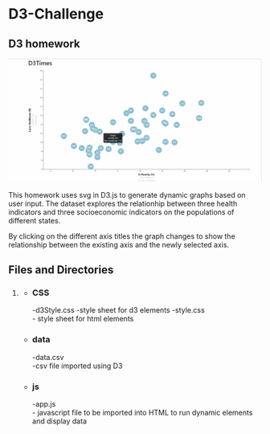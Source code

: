 # D3-Challenge
<h2>D3 homework</h2>

<a href ="https://github.com/UncleBacon/D3-Challenge/blob/master/images/D3gif.gif" >
<img src = "https://github.com/UncleBacon/D3-Challenge/blob/master/images/D3gif.gif" alt = "plot gif"></a>

<p>This homework uses svg in D3.js to generate dynamic graphs based on user input. The dataset explores the relationhip between three health indicators and three socioeconomic indicators on the populations of different states.</p>

<p>By clicking on the different axis titles the graph changes to show the relationship between the existing axis and the newly selected axis.</p>

<h2>Files and Directories</h2>
<ol>
  <li>
    <ul>
      <li><h3>CSS</h3></li>
        -d3Style.css
          -style sheet for d3 elements
        -style.css<br>
          - style sheet for html elements
      <li><h3>data</h3></li>
        -data.csv<br>
          -csv file imported using D3
      <li><h3>js</h3></li>
        -app.js<br>
          - javascript file to be imported into HTML to run dynamic elements and display data 
    </ul
  </li>
</ol>
